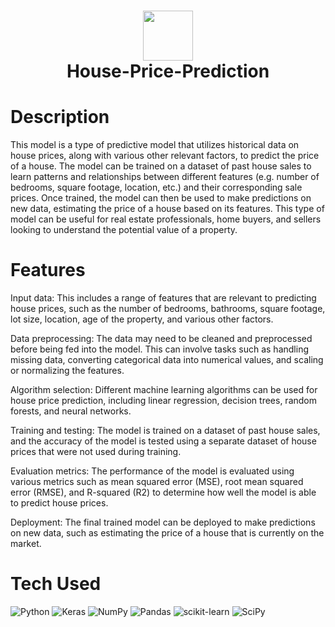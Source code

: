 <div align="center">
      <h1> <img src="House-Price-Prediction-" width="80px"><br/>House-Price-Prediction</h1>
     </div>


# Description
This  model is a type of predictive model that utilizes historical data on house prices, along with various other relevant factors, to predict the price of a house. The model can be trained on a dataset of past house sales to learn patterns and relationships between different features (e.g. number of bedrooms, square footage, location, etc.) and their corresponding sale prices. Once trained, the model can then be used to make predictions on new data, estimating the price of a house based on its features. This type of model can be useful for real estate professionals, home buyers, and sellers looking to understand the potential value of a property.

# Features
Input data: This includes a range of features that are relevant to predicting house prices, such as the number of bedrooms, bathrooms, square footage, lot size, location, age of the property, and various other factors.

Data preprocessing: The data may need to be cleaned and preprocessed before being fed into the model. This can involve tasks such as handling missing data, converting categorical data into numerical values, and scaling or normalizing the features.

Algorithm selection: Different machine learning algorithms can be used for house price prediction, including linear regression, decision trees, random forests, and neural networks.

Training and testing: The model is trained on a dataset of past house sales, and the accuracy of the model is tested using a separate dataset of house prices that were not used during training.

Evaluation metrics: The performance of the model is evaluated using various metrics such as mean squared error (MSE), root mean squared error (RMSE), and R-squared (R2) to determine how well the model is able to predict house prices.

Deployment: The final trained model can be deployed to make predictions on new data, such as estimating the price of a house that is currently on the market.

# Tech Used
 ![Python](https://img.shields.io/badge/python-3670A0?style=for-the-badge&logo=python&logoColor=ffdd54) ![Keras](https://img.shields.io/badge/Keras-%23D00000.svg?style=for-the-badge&logo=Keras&logoColor=white) ![NumPy](https://img.shields.io/badge/numpy-%23013243.svg?style=for-the-badge&logo=numpy&logoColor=white) ![Pandas](https://img.shields.io/badge/pandas-%23150458.svg?style=for-the-badge&logo=pandas&logoColor=white) ![scikit-learn](https://img.shields.io/badge/scikit--learn-%23F7931E.svg?style=for-the-badge&logo=scikit-learn&logoColor=white) ![SciPy](https://img.shields.io/badge/SciPy-%230C55A5.svg?style=for-the-badge&logo=scipy&logoColor=%white)

      
<!-- </> with 💛 by readMD (https://readmd.itsvg.in) -->
    
